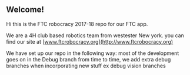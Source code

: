 ## Welcome!
Hi this is the FTC robocracy 2017-18 repo for our FTC app. 

We are a 4H club based robotics team from westester New york. you can find our site at [www.ftcrobocracy.org](http://www.ftcrobocracy.org)


We have set up our repo in the following way: 
most of the development goes on in the Debug branch
from time to time, we add extra debug branches when incorporating new stuff  ex debug vision branches 

